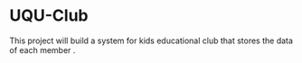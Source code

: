 # UQU-Club
This project will build a system for kids educational club that stores the data of each member .
